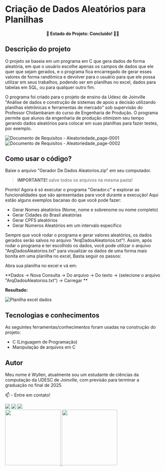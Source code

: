 # Criação de Dados Aleatórios para Planilhas

<h4 align="center"> 
	🚧  Estado do Projeto:  Concluído! 🚀🥳
</h4>

## Descrição do projeto
O projeto se baseia em um programa em C que gera dados de forma aleatória, em que o usuário escolhe apenas os campos de dados que ele quer que sejam gerados, e o programa fica encarregado de gerar esses valores de forma randômica e devolver para o usuário para que ele possa utilizar em seus trabalhos, podendo ser em planilhas no excel, dados para tabelas em SQL, ou para qualquer outro fim. 

O programa foi criado para o projeto de ensino da Udesc de Joinville "Análise de dados e construção de sistemas de apoio a decisão utilizando planilhas eletrônicas e ferramentas de mercado" sob supervisão do Professor Chidambaram do curso de Engenharia de Produção. O programa permite que alunos da engenharia de produção otimizem seu tempo gerando dados aleatórios para colocar em suas planilhas para fazer testes, por exemplo.

![Documento de Requisitos - Aleatoriedade_page-0001](https://user-images.githubusercontent.com/74624671/209222678-442e0ff3-5d93-44d6-997a-df96c06ff23f.jpg)
![Documento de Requisitos - Aleatoriedade_page-0002](https://user-images.githubusercontent.com/74624671/209222684-f67fffa9-d0d2-41d4-843b-793f509eb63e.jpg)


  
## Como usar o código?

Baixe o arquivo "Gerador De Dados Aleatorios.zip" em seu computador.
  
 > **IMPORTANTE!** salve todos os arquivos na mesma pasta!
 
  Pronto! Agora é só executar o programa "Gerador.c" e explorar as funcionalidades que são apresentadas para você durante a execução! Aqui estão alguns exemplos bacanas do que você pode fazer:
  
   - Gerar Nomes aleatórios (Nome, nome e sobrenome ou nome completo)
   - Gerar Cidades do Brasil aleatórias
   - Gerar CPFS aleatórios
   - Gerar Números Aleatórios em um intervalo específico
   
 Sempre que você rodar o programa e gerar valores aleatórios, os dados gerados serão salvos no arquivo "ArqDadosAleatorios.txt"!. Assim, após rodar o programa e ter escolhido os dados, você pode utilizar o arquivo "ArqDadosAleatorios.txt" para visualizar os dados de uma forma mais bonita em uma planilha no excel, Basta seguir os passos:
 
 Abra sua planilha no excel e vá em:
 
 **Dados -> Nova Consulta -> Do arquivo -> Do texto -> (selecione o arquivo "ArqDadosAleatorios.txt") -> Carregar **
 
 **Resultado:**
 
 ![Planilha excel dados](https://user-images.githubusercontent.com/74624671/209224445-96d4822b-b579-4fec-98be-f002be3b031f.jpg)





## Tecnologias e conhecimentos
As seguintes ferramentas/conhecimentos foram usadas na construção do projeto:
- C (Linguagem de Programação) 
- Manipulação de arquivos em C
  
  
## Autor
  Meu nome é Wyllen, atualmente sou um estudante de ciências da computação da UDESC de Joinville, com previsão para terminar a graduação no final de 2025.
  
  📫 - Entre em contato!
<div>
<a href="https://instagram.com/wyllen_brito/" target="_blank"><img src="https://img.shields.io/badge/-Instagram-%23E4405F?style=for-the-badge&logo=instagram&logoColor=white" target="_blank"></a>
<a href = "mailto:wyllen2015@gmail.com"><img src="https://img.shields.io/badge/Gmail-D14836?style=for-the-badge&logo=gmail&logoColor=white" target="_blank"></a>
<a href="https://www.linkedin.com/in/wyllen-brito/" target="_blank"><img src="https://img.shields.io/badge/-LinkedIn-%230077B5?style=for-the-badge&logo=linkedin&logoColor=white" target="_blank"></a>   
</div>


<div>
<a href="https://github.com/WyllenBSilva">
<img height="180em" src="https://github-readme-stats.vercel.app/api/top-langs/?username=WyllenBSilva&layout=compact&langs_count=7&theme=dracula"/>
<img height="180em" src="https://github-readme-stats.vercel.app/api?username=WyllenBSilva&show_icons=true&theme=dracula&include_all_commits=true&count_private=true"/>
</div>
